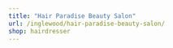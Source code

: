 ```yaml
---
title: "Hair Paradise Beauty Salon"
url: /inglewood/hair-paradise-beauty-salon/
shop: hairdresser
---
```

